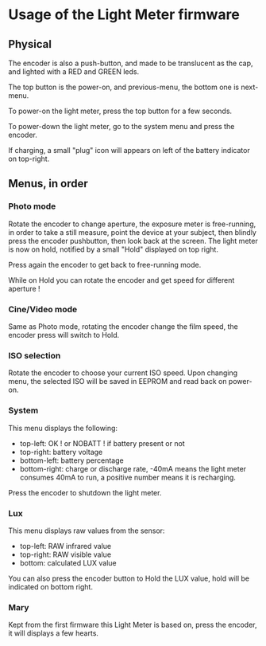 # Usage of the Light Meter firmware

## Physical

The encoder is also a push-button, and made to be translucent as the cap, and lighted with a RED and GREEN leds.

The top button is the power-on, and previous-menu, the bottom one is next-menu.

To power-on the light meter, press the top button for a few seconds.

To power-down the light meter, go to the system menu and press the encoder.

If charging, a small "plug" icon will appears on left of the battery indicator on top-right.

## Menus, in order

### Photo mode

Rotate the encoder to change aperture, the exposure meter is free-running, in order to take a still measure, point the device at your subject, then blindly press the encoder pushbutton, then look back at the screen. The light meter is now on hold, notified by a small "Hold" displayed on top right.

Press again the encoder to get back to free-running mode.

While on Hold you can rotate the encoder and get speed for different aperture !

### Cine/Video mode

Same as Photo mode, rotating the encoder change the film speed, the encoder press will switch to Hold.

### ISO selection

Rotate the encoder to choose your current ISO speed. Upon changing menu, the selected ISO will be saved in EEPROM and read back on power-on.

### System

This menu displays the following:

 - top-left: OK ! or NOBATT ! if battery present or not
 - top-right: battery voltage
 - bottom-left: battery percentage
 - bottom-right: charge or discharge rate, -40mA means the light meter consumes 40mA to run, a positive number means it is recharging.

 Press the encoder to shutdown the light meter.

 ### Lux

 This menu displays raw values from the sensor:

  - top-left: RAW infrared value
  - top-right: RAW visible value
  - bottom: calculated LUX value

  You can also press the encoder button to Hold the LUX value, hold will be indicated on bottom right.

### Mary

Kept from the first firmware this Light Meter is based on, press the encoder, it will displays a few hearts.